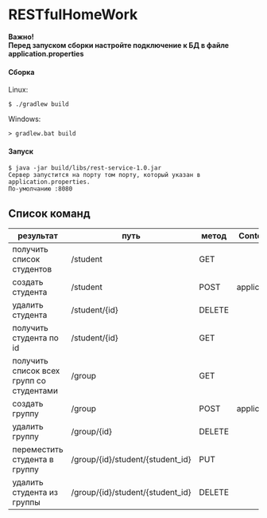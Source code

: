 # RESTfulHomeWork

**<span color="orange">Важно!</span><br>Перед запуском сборки настройте подключение к БД в файле application.properties**

#### Сборка

Linux:
```
$ ./gradlew build
```
Windows:
```
> gradlew.bat build
```

#### Запуск
```
$ java -jar build/libs/rest-service-1.0.jar
Сервер запустится на порту том порту, который указан в application.properties.
По-умолчанию :8080
```
## Список команд
результат | путь | метод | Content-Type | параметры
-------|------|--------|------|--------
получить список студентов | /student | GET | |
создать студента | /student | POST | application/json | {"first_name":"","last_name":""}
удалить студента | /student/{id} | DELETE | | id студента
получить студента по id | /student/{id} | GET | | id студента
получить список всех групп со студентами | /group | GET | |
создать группу | /group | POST | application/json | {"number":""}
удалить группу | /group/{id} | DELETE | | id группы
переместить студента в группу | /group/{id}/student/{student_id} | PUT | | id группы; {student_id} - id студента
удалить студента из группы | /group/{id}/student/{student_id} | DELETE | | id группы; {student_id} - id студента